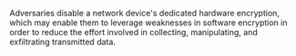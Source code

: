 Adversaries disable a network device's dedicated hardware encryption, which may enable them to leverage weaknesses in software encryption in order to reduce the effort involved in collecting, manipulating, and exfiltrating transmitted data.